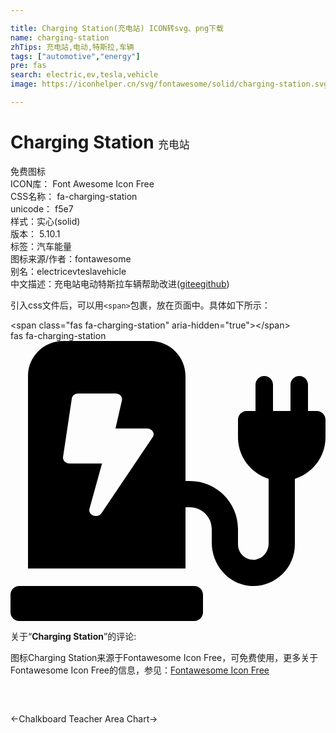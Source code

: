 ```yaml
---

title: Charging Station(充电站) ICON转svg、png下载
name: charging-station
zhTips: 充电站,电动,特斯拉,车辆
tags: ["automotive","energy"]
pre: fas
search: electric,ev,tesla,vehicle
image: https://iconhelper.cn/svg/fontawesome/solid/charging-station.svg

---
```


# Charging Station  <small style="font-size: 60%;font-weight: 100">充电站</small>


<div class="detail-page">
<p>
<span><span class="badge-success badge">免费图标</span> </span>
<br/>
<span>
ICON库：
<span class="badge-secondary badge">Font Awesome Icon Free</span> 
</span>
<br/>
<span>
CSS名称：
<span class="badge-secondary badge">fa-charging-station</span> 
</span>
<br/>
<span>
unicode：
<span class="badge-secondary badge">f5e7</span> 
<copy-btn content='f5e7' btn-title=""></copy-btn>
<copy-btn :content='String.fromCodePoint(parseInt("f5e7", 16))' btn-title="复制U"></copy-btn>
</span><br/><span>样式：<span class="badge-light badge">实心(solid)</span></span>
<br/>
<span>
版本：
<span class="badge-secondary badge">5.10.1</span> 
</span><br/><span>标签：<span class="badge-light badge"><router-link to="/tags/automotive.html">汽车</router-link></span><span class="badge-light badge"><router-link to="/tags/energy.html">能量</router-link></span></span>
<br/>
<span>图标来源/作者：<span class="badge-light badge">fontawesome</span></span> 
<br/>
<span>别名：<span class="badge-light badge">electric</span><span class="badge-light badge">ev</span><span class="badge-light badge">tesla</span><span class="badge-light badge">vehicle</span></span><br/><span class="zh-detail">中文描述：<span class="badge-primary badge">充电站</span><span class="badge-primary badge">电动</span><span class="badge-primary badge">特斯拉</span><span class="badge-primary badge">车辆</span><span class="help-link"><span>帮助改进</span>(<a href="https://gitee.com/liuwave/icon-helper/edit/master/json/fontawesome/solid/charging-station.json" target="_blank" rel="noopener noreferrer">gitee</a><a href="https://github.com/liuwave/icon-helper/edit/master/json/fontawesome/solid/charging-station.json" target="_blank" rel="noopener noreferrer">github</a></span>)</span><br/>
</p>
</div>
<div class="alert alert-dark">
  <i class="fas fa-charging-station fa-xs"></i>
  <i class="fas fa-charging-station fa-sm"></i>
  <i class="fas fa-charging-station fa-lg"></i>
  <i class="fas fa-charging-station fa-2x"></i>
  <i class="fas fa-charging-station fa-3x"></i>
  <i class="fas fa-charging-station fa-5x"></i>
  <i class="fas fa-charging-station fa-7x"></i>
</div>
<div>
  <p>引入css文件后，可以用<code>&lt;span&gt;</code>包裹，放在页面中。具体如下所示：    
  </p>
  <div class="alert alert-primary" style="font-size: 14px">
    &lt;span class="fas fa-charging-station" aria-hidden="true"&gt;&lt;/span&gt;
    <copy-btn content='<span class="fas fa-charging-station" aria-hidden="true"></span>'></copy-btn>
  </div>
  <div class="alert alert-secondary">
    <i class="fas fa-charging-station"
    style="font-size: 24px"
    aria-hidden="true"></i> fas fa-charging-station
    <copy-btn content="fas fa-charging-station" btn-title="复制图标名称"></copy-btn>
  </div>
</div>
<div id="svg" class="svg-wrap">
<svg xmlns="http://www.w3.org/2000/svg" viewBox="0 0 576 512"><path d="M336 448H16c-8.84 0-16 7.16-16 16v32c0 8.84 7.16 16 16 16h320c8.84 0 16-7.16 16-16v-32c0-8.84-7.16-16-16-16zm208-320V80c0-8.84-7.16-16-16-16s-16 7.16-16 16v48h-32V80c0-8.84-7.16-16-16-16s-16 7.16-16 16v48h-16c-8.84 0-16 7.16-16 16v32c0 35.76 23.62 65.69 56 75.93v118.49c0 13.95-9.5 26.92-23.26 29.19C431.22 402.5 416 388.99 416 372v-28c0-48.6-39.4-88-88-88h-8V64c0-35.35-28.65-64-64-64H96C60.65 0 32 28.65 32 64v352h288V304h8c22.09 0 40 17.91 40 40v24.61c0 39.67 28.92 75.16 68.41 79.01C481.71 452.05 520 416.41 520 372V251.93c32.38-10.24 56-40.17 56-75.93v-32c0-8.84-7.16-16-16-16h-16zm-283.91 47.76l-93.7 139c-2.2 3.33-6.21 5.24-10.39 5.24-7.67 0-13.47-6.28-11.67-12.92L167.35 224H108c-7.25 0-12.85-5.59-11.89-11.89l16-107C112.9 99.9 117.98 96 124 96h68c7.88 0 13.62 6.54 11.6 13.21L192 160h57.7c9.24 0 15.01 8.78 10.39 15.76z"/></svg>
</div>
<detail full-name='fa-charging-station'></detail>
<div class="icon-detail__container">
<p>关于“<b>Charging Station</b>”的评论:</p>
</div>
<Vssue title="关于“Charging Station”的评论" />    
<div><p>图标Charging Station来源于Fontawesome Icon Free，可免费使用，更多关于  Fontawesome Icon Free的信息，参见：<a target="_blank" href="https://iconhelper.cn/fontawesome.html">Fontawesome Icon Free</a>
</p></div>

<div style="padding:2rem 0 " class="page-nav"><p class="inner"><span class="prev">←<router-link to="/icon/solid/chalkboard-teacher.html">Chalkboard Teacher</router-link></span> <span class="next"><router-link to="/icon/solid/chart-area.html">Area Chart</router-link>→</span></p></div>
